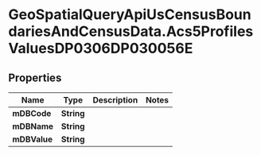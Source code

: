 # GeoSpatialQueryApiUsCensusBoundariesAndCensusData.Acs5ProfilesValuesDP0306DP030056E

## Properties

Name | Type | Description | Notes
------------ | ------------- | ------------- | -------------
**mDBCode** | **String** |  | 
**mDBName** | **String** |  | 
**mDBValue** | **String** |  | 


